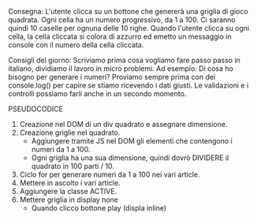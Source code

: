 Consegna:
L'utente clicca su un bottone che genererà una griglia di gioco quadrata. Ogni cella ha un numero progressivo, da 1 a 100. Ci saranno quindi 10 caselle per ognuna delle 10 righe. Quando l'utente clicca su ogni cella, la cella cliccata si colora di azzurro ed emetto un messaggio in console con il numero della cella cliccata.

Consigli del giorno:
Scriviamo prima cosa vogliamo fare passo passo in italiano, dividiamo il lavoro in micro problemi.
Ad esempio: Di cosa ho bisogno per generare i numeri?
Proviamo sempre prima con dei console.log() per capire se stiamo ricevendo i dati giusti. Le validazioni e i controlli possiamo farli anche in un secondo momento.

PSEUDOCODICE
1. Creazione nel DOM di un div quadrato e assegnare dimensione.
2. Creazione griglie nel quadrato.
    - Aggiungere tramite JS nel DOM gli elementi che contengono i numeri da 1 a 100.
    - Ogni griglia ha una sua dimensione, quindi dovrò DIVIDERE il quadrato in 100 parti / 10.
3. Ciclo for per generare numeri da 1 a 100 nei vari article.
4. Mettere in ascolto i vari article.
5. Aggiungere la classe ACTIVE.
6. Mettere griglia in display none
    - Quando clicco bottone play (displa inline)